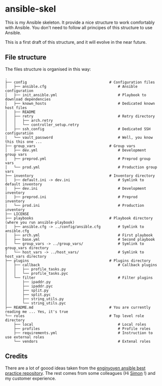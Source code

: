 # ansible-skel
This is my Ansible skeleton. It provide a nice structure to work comfortably with Ansible. You don't need to follow all principes of this structure to use Ansible.

This is a first draft of this structure, and it will evolve in the near future.

## File structure
The files structure is organised in this way:
```
.
├── config                                      # Configuration files
│   ├── ansible.cfg                                 # Ansible configuration
│   ├── init_ansible.yml                            # Playbook to download dependencies
│   ├── known_hosts                                 # Dedicated known host files
│   ├── README                      
│   ├── retry                                       # Retry directory
│   │   ├── arch.retry
│   │   └── controller_setup.retry
│   ├── ssh_config                                  # Dedicated SSH configuration
│   └── vault_password                              # Well, you know this this one ...
├── group_vars                                  # Group vars
│   ├── dev.yml                                     # Development group vars
│   ├── preprod.yml                                 # Preprod group vars
│   └── prod.yml                                    # Production group vars
├── inventory                                   # Inventory directory
│   ├── default.ini -> dev.ini                      # Symlink to default inventory
│   ├── dev.ini                                     # Development inventory 
│   ├── preprod.ini                                 # Preprod inventory
│   └── prod.ini                                    # Production inventory
├── LICENSE
├── playbooks                                   # Playbook directory (where you run ansible-playbook)
│   ├── ansible.cfg -> ../config/ansible.cfg        # Symlink to ansible.cfg
│   ├── arch.yml                                    # First playbook
│   ├── base.yml                                    # Second playbook
│   └── group_vars -> ../group_vars/                # Symlink to group_vars directory
│   └── host_vars -> ../host_vars/                  # Symlink to host_vars directory
├── plugins                                     # Plugins directory
│   ├── callback                                    # Callback plugins
│   │   ├── profile_tasks.py
│   │   └── profile_tasks.pyc
│   └── filter                                      # Filter plugins
│       ├── ipaddr.py
│       ├── ipaddr.pyc
│       ├── split.py
│       ├── split.pyc
│       ├── string_utils.py
│       └── string_utils.pyc
├── README.md                                   # You are currently reading me ... Yes, it's true
└── roles                                       # Top level role directory
    ├── local                                       # Local roles
    ├── profiles                                    # Profile roles
    ├── requirements.yml                            # Instruction to use external roles
    └── vendors                                     # Extenal roles
```





## Credits
There are a lot of goood ideas taken from the [enginyoyen ansible best practice repository](https://github.com/enginyoyen/ansible-best-practises/). The rest comes from some colleagues (Hi [Simon](https://github.com/spiette) !) and my customer experience.


